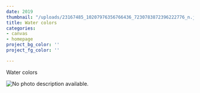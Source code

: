 ```yaml
---
date: 2019
thumbnail: "/uploads/23167485_10207976356766436_7230783872396222776_n.jpg"
title: Water colors
categories:
- canvas
- homepage
project_bg_color: ''
project_fg_color: ''

---
```

Water colors

![No photo description available.](https://scontent-amt2-1.xx.fbcdn.net/v/t1.0-9/23167485_10207976356766436_7230783872396222776_n.jpg?_nc_cat=110&_nc_oc=AQmp5lvuujoEPVNKLmcLuvOn6eBJ3zsZd3UkicG5wOw-T_F2M-N90O4gy6U5eg920rs&_nc_ht=scontent-amt2-1.xx&oh=12acf98145cf8f9d72f7f2657bc1708b&oe=5D8B0D96)